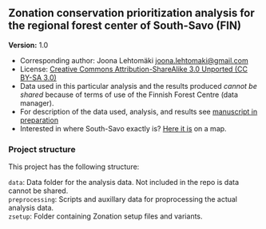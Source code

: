 ## Zonation conservation prioritization analysis for the regional forest center of South-Savo (FIN)

__Version:__ 1.0

* Corresponding author: Joona Lehtomäki <joona.lehtomaki@gmail.com>
* License: [Creative Commons Attribution-ShareAlike 3.0 Unported (CC BY-SA 3.0)
](http://creativecommons.org/licenses/by-sa/3.0/)
* Data used in this particular analysis and the results produced *cannot be shared* because of terms of use 
of the Finnish Forest Centre (data manager). 
* For description of the data used, analysis, and results see [manuscript in preparation](https://github.com/jlehtoma/validityms) 
* Interested in where South-Savo exactly is? [Here it is](https://github.com/jlehtoma/zsetup-esmk/blob/master/preprocessing/data/esmk-area.geojson) on a map.

### Project structure

This project has the following structure:

`data`: Data folder for the analysis data. Not included in the repo is data cannot be shared.  
`preprocessing`: Scripts and auxillary data for proprocessing the actual analysis data.  
`zsetup`: Folder containing Zonation setup files and variants.  
